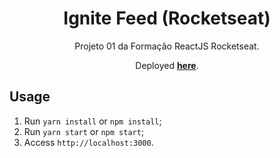 <h1 align="center">
Ignite Feed (Rocketseat)
</h1>

<p align="center">Projeto 01 da Formação ReactJS Rocketseat.</p>
<p align="center">Deployed <strong><a href="https://gx7-ignite-feed.netlify.app/">here</a></strong>.</p>

## Usage

1. Run `yarn install` or `npm install`;<br />
2. Run `yarn start` or `npm start`;<br />
3. Access `http://localhost:3000`.<br />
